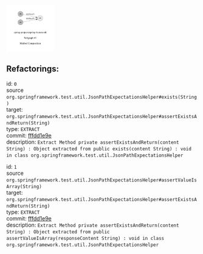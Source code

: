 <img src=subgraph_atomic_1.svg width=25%>

## Refactorings:

id: `0`\
source `org.springframework.test.util.JsonPathExpectationsHelper#exists(String)`\
target: `org.springframework.test.util.JsonPathExpectationsHelper#assertExistsAndReturn(String)`\
type: `EXTRACT`\
commit: [fffdd1e9e](https://github.com/spring-projects/spring-framework/commit/fffdd1e9e9dc887c3e8973147904d47d9fffbb47)\
description: `Extract Method private assertExistsAndReturn(content String) : Object extracted from public exists(content String) : void in class org.springframework.test.util.JsonPathExpectationsHelper`

id: `1`\
source `org.springframework.test.util.JsonPathExpectationsHelper#assertValueIsArray(String)`\
target: `org.springframework.test.util.JsonPathExpectationsHelper#assertExistsAndReturn(String)`\
type: `EXTRACT`\
commit: [fffdd1e9e](https://github.com/spring-projects/spring-framework/commit/fffdd1e9e9dc887c3e8973147904d47d9fffbb47)\
description: `Extract Method private assertExistsAndReturn(content String) : Object extracted from public assertValueIsArray(responseContent String) : void in class org.springframework.test.util.JsonPathExpectationsHelper`

